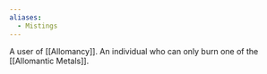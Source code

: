 ```yaml
---
aliases:
  - Mistings
---
```


A user of [[Allomancy]]. An individual who can only burn one of the [[Allomantic Metals]].